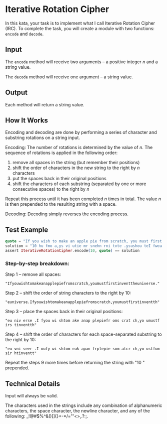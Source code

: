 # Iterative Rotation Cipher

In this kata, your task is to implement what I call Iterative Rotation Cipher
(IRC). To complete the task, you will create a module with two functions:
`encode` and `decode`.

## Input

The `encode` method will receive two arguments – a positive integer _n_ and a
string value.

The `decode` method will receive one argument – a string value.

## Output

Each method will return a string value.

## How It Works

Encoding and decoding are done by performing a series of character and
substring rotations on a string input.

Encoding: The number of rotations is determined by the value of _n_. The
sequence of rotations is applied in the following order:

1. remove all spaces in the string (but remember their positions)
2. shift the order of characters in the new string to the right by _n_
  characters
3. put the spaces back in their original positions
4. shift the characters of each substring (separated by one or more
  consecutive spaces) to the right by _n_

Repeat this process until it has been completed _n_ times in total. The value
_n_ is then prepended to the resulting string with a space.

Decoding: Decoding simply reverses the encoding process.

## Test Example

```elixir
quote = "If you wish to make an apple pie from scratch, you must first invent the universe."
solution = "10 hu fmo a,ys vi utie mr snehn rni tvte .ysushou teI fwea pmapi apfrok rei tnocsclet"
assert IterativeRotationCipher.encode(10, quote) == solution
```
 
### Step-by-step breakdown:

Step 1 – remove all spaces:

    "Ifyouwishtomakeanapplepiefromscratch,youmustfirstinventtheuniverse."
 
Step 2 – shift the order of string characters to the right by 10:

    "euniverse.Ifyouwishtomakeanapplepiefromscratch,youmustfirstinventth"
 
Step 3 – place the spaces back in their original positions:

    "eu niv erse .I fyou wi shtom ake anap plepiefr oms crat ch,yo umustf irs tinventth"
 
Step 4 – shift the order of characters for each space-separated substring to
the right by 10:

    "eu vni seer .I oufy wi shtom eak apan frplepie som atcr ch,yo ustfum sir htinventt"
 
Repeat the steps 9 more times before returning the string with "10 " prepended.

## Technical Details

Input will always be valid.

The characters used in the strings include any combination of alphanumeric
characters, the space character, the newline character, and any of the
following: _!@#$%^&()[]{}+-*/="'<>,.?:;.
